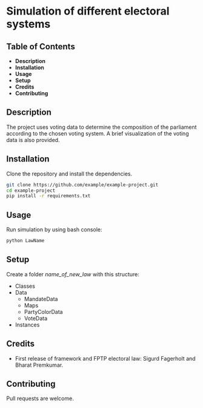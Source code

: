 
# Simulation of different electoral systems


## Table of Contents

- **Description**
- **Installation**
- **Usage**
- **Setup**
- **Credits**
- **Contributing**


## Description

The project uses voting data to determine the composition of the parliament according to the chosen voting system. A brief visualization of the voting data is also provided.


## Installation

Clone the repository and install the dependencies.

```bash
git clone https://github.com/example/example-project.git
cd example-project
pip install -r requirements.txt
```


## Usage

Run simulation by using bash console:

```bash
python LawName
``` 

## Setup

Create a folder *name_of_new_law* with this structure:
+ Classes
+ Data
    + MandateData
    + Maps
    + PartyColorData
    + VoteData
+ Instances


## Credits

+ First release of framework and FPTP electoral law: Sigurd Fagerholt and Bharat Premkumar.


## Contributing

Pull requests are welcome.